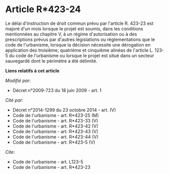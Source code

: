 # Article R*423-24

Le délai d'instruction de droit commun prévu par l'article R. 423-23 est majoré d'un mois lorsque le projet est soumis, dans
les conditions mentionnées au chapitre V, à un régime d'autorisation ou à des prescriptions prévus par d'autres législations
ou réglementations que le code de l'urbanisme, lorsque la décision nécessite une dérogation en application des troisième,
quatrième et cinquième alinéas de l'article L. 123-5 du code de l'urbanisme ou lorsque le projet est situé dans un secteur
sauvegardé dont le périmètre a été délimité.

**Liens relatifs à cet article**

_Modifié par_:

  - Décret n°2009-723 du 18 juin 2009 - art. 1

_Cité par_:

  - Décret n°2014-1299 du 23 octobre 2014 - art. (V)
  - Code de l'urbanisme - art. R*423-25 (M)
  - Code de l'urbanisme - art. R*423-33 (V)
  - Code de l'urbanisme - art. R*423-42 (V)
  - Code de l'urbanisme - art. R*423-43 (V)
  - Code de l'urbanisme - art. R*423-44 (V)
  - Code de l'urbanisme - art. R*423-5 (V)

_Cite_:

  - Code de l'urbanisme - art. L123-5
  - Code de l'urbanisme - art. R*423-23
